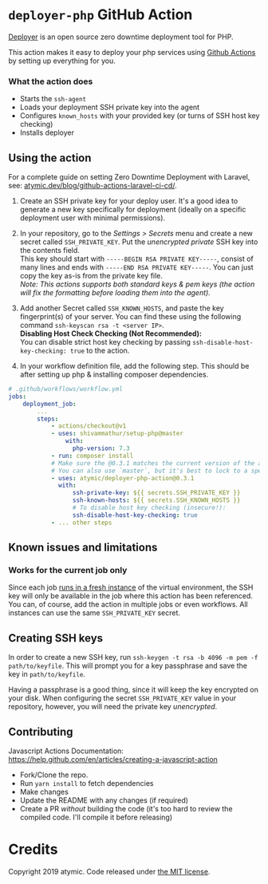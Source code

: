 # `deployer-php` GitHub Action

[Deployer](https://deployer.org/) is an open source zero downtime deployment tool for PHP.

This action makes it easy to deploy your php services using [Github Actions](https://help.github.com/en/actions) by setting up everything for you.

### What the action does
* Starts the `ssh-agent`
* Loads your deployment SSH private key into the agent
* Configures `known_hosts` with your provided key (or turns of SSH host key checking)
* Installs deployer

## Using the action

For a complete guide on setting Zero Downtime Deployment with Laravel, see: [atymic.dev/blog/github-actions-laravel-ci-cd/](https://atymic.dev/blog/github-actions-laravel-ci-cd).

1. Create an SSH private key for your deploy user. It's a good idea to generate a new key specifically for deployment (ideally on a specific deployment user with minimal permissions).
2. In your repository, go to the *Settings > Secrets* menu and create a new secret called `SSH_PRIVATE_KEY`. Put the *unencrypted private* SSH key into the contents field. <br>
  This key should start with `-----BEGIN RSA PRIVATE KEY-----`, consist of many lines and ends with `-----END RSA PRIVATE KEY-----`. 
  You can just copy the key as-is from the private key file.  
  _Note: This actions supports both standard keys & pem keys (the action will fix the formatting before loading them into the agent)._
3. Add another Secret called `SSH_KNOWN_HOSTS`, and paste the key fingerprint(s) of your server. You can find these using the following command `ssh-keyscan rsa -t <server IP>`.  
   **Disabling Host Check Checking (Not Recommended):**  
   You can disable strict host key checking by passing `ssh-disable-host-key-checking: true` to the action.
  
4. In your workflow definition file, add the following step. This should be after setting up php & installing composer dependencies.

```yaml
# .github/workflows/workflow.yml
jobs:
    deployment_job:
        ...
        steps:
            - actions/checkout@v1
            - uses: shivammathur/setup-php@master
                with:
                  php-version: 7.3
            - run: composer install
            # Make sure the @0.3.1 matches the current version of the action
            # You can also use `master`, but it's best to lock to a specific version
            - uses: atymic/deployer-php-action@0.3.1
              with:
                  ssh-private-key: ${{ secrets.SSH_PRIVATE_KEY }}
                  ssh-known-hosts: ${{ secrets.SSH_KNOWN_HOSTS }}
                  # To disable host key checking (insecure!):
                  ssh-disable-host-key-checking: true
            - ... other steps
```
## Known issues and limitations

### Works for the current job only

Since each job [runs in a fresh instance](https://help.github.com/en/articles/about-github-actions#job) of the virtual environment, the SSH key will only be available in the job where this action has been referenced. You can, of course, add the action in multiple jobs or even workflows. All instances can use the same `SSH_PRIVATE_KEY` secret.

## Creating SSH keys

In order to create a new SSH key, run `ssh-keygen -t rsa -b 4096 -m pem -f path/to/keyfile`. This will prompt you for a key passphrase and save the key in `path/to/keyfile`.

Having a passphrase is a good thing, since it will keep the key encrypted on your disk. When configuring the secret `SSH_PRIVATE_KEY` value in your repository, however, you will need the private key *unencrypted*. 

## Contributing

Javascript Actions Documentation: https://help.github.com/en/articles/creating-a-javascript-action

* Fork/Clone the repo.
* Run `yarn install` to fetch dependencies
* Make changes
* Update the README with any changes (if required)
* Create a PR *without* building the code (it's too hard to review the compiled code. I'll compile it before releasing)

# Credits

Copyright 2019 atymic. Code released under [the MIT license](LICENSE).
